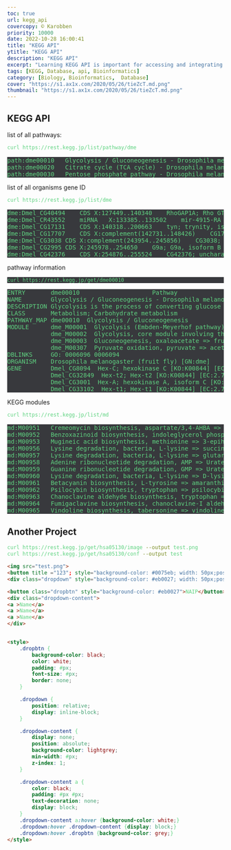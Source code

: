 ```yaml
---
toc: true
url: kegg_api
covercopy: © Karobben
priority: 10000
date: 2022-10-28 16:00:41
title: "KEGG API"
ytitle: "KEGG API"
description: "KEGG API"
excerpt: "Learning KEGG API is important for accessing and integrating biological pathway data, enabling researchers to analyze and visualize complex biological systems, identify new potential drug targets, and explore the relationships between genes, proteins, and metabolic pathways. <a title='ChatGPT'>Who sad this?</a>"
tags: [KEGG, Database, api, Bioinformatics]
category: [Biology, Bioinformatics,  Database]
cover: "https://s1.ax1x.com/2020/05/26/tieZcT.md.png"
thumbnail: "https://s1.ax1x.com/2020/05/26/tieZcT.md.png"
---
```


## KEGG API

list of all pathways:
```bash
curl https://rest.kegg.jp/list/pathway/dme
```

<pre>
path:dme00010	Glycolysis / Gluconeogenesis - Drosophila melanogaster (fruit fly)
path:dme00020	Citrate cycle (TCA cycle) - Drosophila melanogaster (fruit fly)
path:dme00030	Pentose phosphate pathway - Drosophila melanogaster (fruit fly)
</pre>



list of all organisms gene ID


```bash
curl https://rest.kegg.jp/list/dme
```
<pre>
dme:Dmel_CG40494	CDS	X:127449..140340	RhoGAP1A; Rho GTPase activating protein at 1A, isoform A
dme:Dmel_CR43552	miRNA	X:133385..133502	mir-4915-RA
dme:Dmel_CG17131	CDS	X:140318..200663	tyn; trynity, isoform A
dme:Dmel_CG17707	CDS	X:complement(142731..148426)	CG17707; uncharacterized protein, isoform B
dme:Dmel_CG3038	CDS	X:complement(243954..245856)	CG3038; uncharacterized protein, isoform C
dme:Dmel_CG2995	CDS	X:245978..254650	G9a; G9a, isoform B
dme:Dmel_CG42376	CDS	X:254876..255524	CG42376; uncharacterized protein, isoform A
</pre>



pathway information

```
curl https://rest.kegg.jp/get/dme00010
```
<pre>
ENTRY       dme00010                    Pathway
NAME        Glycolysis / Gluconeogenesis - Drosophila melanogaster (fruit fly)
DESCRIPTION Glycolysis is the process of converting glucose into pyruvate and generating small amounts of ATP (energy) and NADH (reducing power). It is a central pathway that produces important precursor metabolites: six-carbon compounds of glucose-6P and fructose-6P and three-carbon compounds of glycerone-P, glyceraldehyde-3P, glycerate-3P, phosphoenolpyruvate, and pyruvate [MD:M00001]. Acetyl-CoA, another important precursor metabolite, is produced by oxidative decarboxylation of pyruvate [MD:M00307]. When the enzyme genes of this pathway are examined in completely sequenced genomes, the reaction steps of three-carbon compounds from glycerone-P to pyruvate form a conserved core module [MD:M00002], which is found in almost all organisms and which sometimes contains operon structures in bacterial genomes. Gluconeogenesis is a synthesis pathway of glucose from noncarbohydrate precursors. It is essentially a reversal of glycolysis with minor variations of alternative paths [MD:M00003].
CLASS       Metabolism; Carbohydrate metabolism
PATHWAY_MAP dme00010  Glycolysis / Gluconeogenesis
MODULE      dme_M00001  Glycolysis (Embden-Meyerhof pathway), glucose => pyruvate [PATH:dme00010]
            dme_M00002  Glycolysis, core module involving three-carbon compounds [PATH:dme00010]
            dme_M00003  Gluconeogenesis, oxaloacetate => fructose-6P [PATH:dme00010]
            dme_M00307  Pyruvate oxidation, pyruvate => acetyl-CoA [PATH:dme00010]
DBLINKS     GO: 0006096 0006094
ORGANISM    Drosophila melanogaster (fruit fly) [GN:dme]
GENE        Dmel_CG8094  Hex-C; hexokinase C [KO:K00844] [EC:2.7.1.1]
            Dmel_CG32849  Hex-t2; Hex-t2 [KO:K00844] [EC:2.7.1.1]
            Dmel_CG3001  Hex-A; hexokinase A, isoform C [KO:K00844] [EC:2.7.1.1]
            Dmel_CG33102  Hex-t1; Hex-t1 [KO:K00844] [EC:2.7.1.1]
</pre>



KEGG modules

```bash
curl https://rest.kegg.jp/list/md
```

<pre>
md:M00951	Cremeomycin biosynthesis, aspartate/3,4-AHBA => cremeomycin
md:M00952	Benzoxazinoid biosynthesis, indoleglycerol phosphate => DIMBOA-glucoside
md:M00953	Mugineic acid biosynthesis, methionine => 3-epihydroxymugineic acid
md:M00956	Lysine degradation, bacteria, L-lysine => succinate
md:M00957	Lysine degradation, bacteria, L-lysine => glutarate => succinate/acetyl-CoA
md:M00958	Adenine ribonucleotide degradation, AMP => Urate
md:M00959	Guanine ribonucleotide degradation, GMP => Urate
md:M00960	Lysine degradation, bacteria, L-lysine => D-lysine => succinate
md:M00961	Betacyanin biosynthesis, L-tyrosine => amaranthin
md:M00962	Psilocybin biosynthesis, tryptophan => psilocybin
md:M00963	Chanoclavine aldehyde biosynthesis, tryptophan => chanoclavine-I aldehyde
md:M00964	Fumigaclavine biosynthesis, chanoclavine-I aldehyde => fumigaclavine C
md:M00965	Vindoline biosynthesis, tabersonine => vindoline
</pre>

## Another Project

```bash
curl https://rest.kegg.jp/get/hsa05130/image --output test.png
curl https://rest.kegg.jp/get/hsa05130/conf --output test
```


```html
<img src="test.png">
<button title ="123"; style="background-color: #0075eb; width: 50px;position: absolute;  left: 485px; top: 959px;">ITGB1</button>
<div class="dropdown" style="background-color: #eb0027; width: 50px;position: absolute;  left: 750px; top: 1788px;">

<button class="dropbtn" style="background-color: #eb0027">NAIP</button>
<div class="dropdown-content">
<a >Name</a>
<a >Name</a>
<a >Name</a>
</div>


<style>
    .dropbtn {
        background-color: black;
        color: white;
        padding: #px;
        font-size: #px;
        border: none;
    }

    .dropdown {
        position: relative;
        display: inline-block;
    }

    .dropdown-content {
        display: none;
        position: absolute;
        background-color: lightgrey;
        min-width: #px;
        z-index: 1;
    }

    .dropdown-content a {
        color: black;
        padding: #px #px;
        text-decoration: none;
        display: block;
    }
    .dropdown-content a:hover {background-color: white;}
    .dropdown:hover .dropdown-content {display: block;}
    .dropdown:hover .dropbtn {background-color: grey;}
</style>
```













<style>
pre {
  background-color:#38393d;
  color: #5fd381;
}
</style>
